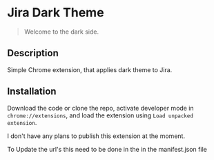 # Jira Dark Theme

> Welcome to the dark side.

## Description

Simple Chrome extension, that applies dark theme to Jira.

## Installation

Download the code or clone the repo, activate developer mode in `chrome://extensions`,
and load the extension using `Load unpacked extension`.

I don't have any plans to publish this extension at the moment.

To Update the url's this need to be done in the in the manifest.json file
